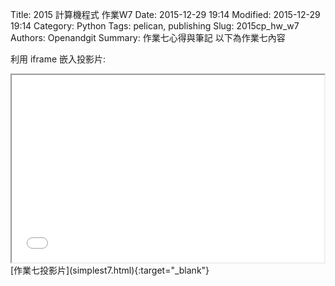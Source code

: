 Title: 2015 計算機程式 作業W7
Date: 2015-12-29 19:14
Modified: 2015-12-29 19:14
Category: Python
Tags: pelican, publishing
Slug: 2015cp_hw_w7
Authors: Openandgit
Summary: 作業七心得與筆記
以下為作業七內容


利用 iframe 嵌入投影片:

<iframe src="simplest7.html" width="500" height="300"></iframe>
<br / >
[作業七投影片](simplest7.html){:target="_blank"}

